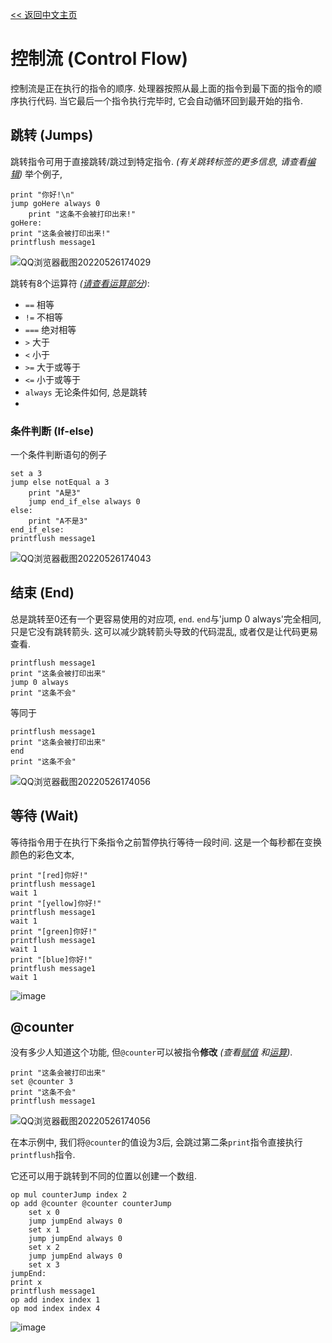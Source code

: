 [<< 返回中文主页](README_CN.md)
# 控制流 (Control Flow)

控制流是正在执行的指令的顺序.
处理器按照从最上面的指令到最下面的指令的顺序执行代码.
当它最后一个指令执行完毕时, 它会自动循环回到最开始的指令.

## 跳转 (Jumps)

跳转指令可用于直接跳转/跳过到特定指令. *(有关跳转标签的更多信息, 请查看[编辑](editing_CN.md))*
举个例子,
```
print "你好!\n"
jump goHere always 0
    print "这条不会被打印出来!"
goHere:
print "这条会被打印出来!"
printflush message1
```

![QQ浏览器截图20220526174029](https://user-images.githubusercontent.com/63439268/170462900-7ee04e52-7295-4595-8897-b71db51be33b.png)

跳转有8个运算符 *([请查看运算部分](op_CN.md))*:
- `==` 相等
- `!=` 不相等
- `===` 绝对相等
- `>` 大于
- `<` 小于
- `>=` 大于或等于
- `<=` 小于或等于
- `always` 无论条件如何, 总是跳转
- 
### 条件判断 (If-else)

一个条件判断语句的例子
```
set a 3
jump else notEqual a 3
    print "A是3"
    jump end_if_else always 0
else:
    print "A不是3"
end_if_else:
printflush message1
```

![QQ浏览器截图20220526174043](https://user-images.githubusercontent.com/63439268/170462936-fed5116c-080e-4f17-919b-1cbe8cafc768.png)

## 结束 (End)

总是跳转至0还有一个更容易使用的对应项, `end`.
`end`与'jump 0 always'完全相同, 只是它没有跳转箭头.
这可以减少跳转箭头导致的代码混乱, 或者仅是让代码更易查看.

```
printflush message1
print "这条会被打印出来"
jump 0 always
print "这条不会"
```
等同于
```
printflush message1
print "这条会被打印出来"
end
print "这条不会"
```

![QQ浏览器截图20220526174056](https://user-images.githubusercontent.com/63439268/170462998-c519039a-96dd-4487-8527-02b3ce40c07e.png)

## 等待 (Wait)

等待指令用于在执行下条指令之前暂停执行等待一段时间.
这是一个每秒都在变换颜色的彩色文本,
```
print "[red]你好!"
printflush message1
wait 1
print "[yellow]你好!"
printflush message1
wait 1
print "[green]你好!"
printflush message1
wait 1
print "[blue]你好!"
printflush message1
wait 1
```
![image](https://user-images.githubusercontent.com/63439268/157013612-706ddb9d-297f-4b4a-a16d-902cc7558361.gif)

## @counter

没有多少人知道这个功能, 但`@counter`可以被指令**修改** *(查看[赋值](set_CN.md) 和[运算](op_CN.md))*.
```
print "这条会被打印出来"
set @counter 3
print "这条不会"
printflush message1
```
![QQ浏览器截图20220526174056](https://user-images.githubusercontent.com/63439268/170462998-c519039a-96dd-4487-8527-02b3ce40c07e.png)

在本示例中, 我们将`@counter`的值设为3后, 会跳过第二条`print`指令直接执行`printflush`指令.

它还可以用于跳转到不同的位置以创建一个数组.
```
op mul counterJump index 2
op add @counter @counter counterJump
    set x 0
    jump jumpEnd always 0
    set x 1
    jump jumpEnd always 0
    set x 2
    jump jumpEnd always 0
    set x 3
jumpEnd:
print x
printflush message1
op add index index 1
op mod index index 4
```
![image](https://user-images.githubusercontent.com/63439268/157013753-66d43a58-833f-43a2-8053-7c843f741866.gif)
